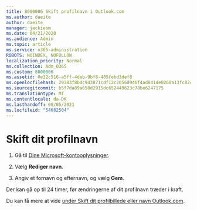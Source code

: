 ```yaml
---
title: 8000006 Skift profilnavn i Outlook.com
ms.author: daeite
author: daeite
manager: jackiesm
ms.date: 04/21/2020
ms.audience: Admin
ms.topic: article
ms.service: o365-administration
ROBOTS: NOINDEX, NOFOLLOW
localization_priority: Normal
ms.collection: Adm_O365
ms.custom: 8000006
ms.assetid: 0e32c516-a5ff-4deb-9bf8-485febd3def8
ms.openlocfilehash: 29383f8b4c943871cdf12c2056d946f4ad841de0260a13fc824031daa78c0e6a
ms.sourcegitcommit: b5f7da89a650d2915dc652449623c78be6247175
ms.translationtype: MT
ms.contentlocale: da-DK
ms.lasthandoff: 08/05/2021
ms.locfileid: "54082504"
---
```

# <a name="change-your-profile-name"></a>Skift dit profilnavn

1. Gå til [Dine Microsoft-kontooplysninger](https://go.microsoft.com/fwlink/p/?linkid=860841).
    
2. Vælg **Rediger navn**. 
    
3. Angiv et fornavn og efternavn, og vælg **Gem**. 
    
Der kan gå op til 24 timer, før ændringerne af dit profilnavn træder i kraft.
  
Du kan få mere at vide [under Skift dit profilbillede eller navn Outlook.com](https://go.microsoft.com/fwlink/?linkid=873110).
  

